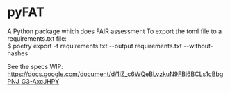 # pyFAT
A Python package which does FAIR assessment 
To export the toml file to a requirements.txt file:  
$ poetry export -f requirements.txt --output requirements.txt --without-hashes   

See the specs WIP:
https://docs.google.com/document/d/1iZ_c6WQeBLvzkuN9FBi6BCLs1cBbgPNJ_G3-AxcJHPY

